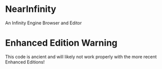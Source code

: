 # NearInfinity

An Infinity Engine Browser and Editor

# Enhanced Edition Warning

This code is ancient and will likely not work properly with the more recent Enhanced Editions!
